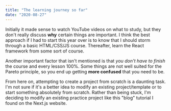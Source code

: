 ```yaml
---
title: "The learning journey so far"
date: "2020-08-27"
---
```


Initially it made sense to watch YouTube videos on what to study, but they don't really discuss **why** certain things are important. I think the best approach if I had to start this year over is to know that I should storm through a basic HTML/CSS/JS course. Thereafter, learn the React framework from some sort of course.

Another important factor that isn't mentioned is that _you don't have to finish_ the course and every lesson 100%. Some things are not well suited for the Pareto principle, so you end up getting **more confused** that you need to be.

From here on, attempting to create a project from scratch is a daunting task. I'm not sure if it's a better idea to modify an existing project/template or to start something absolutely from scratch. Rather than being stuck, I'm deciding to modify an existing practice project like this "blog" tutorial I found on the Next.js website.
